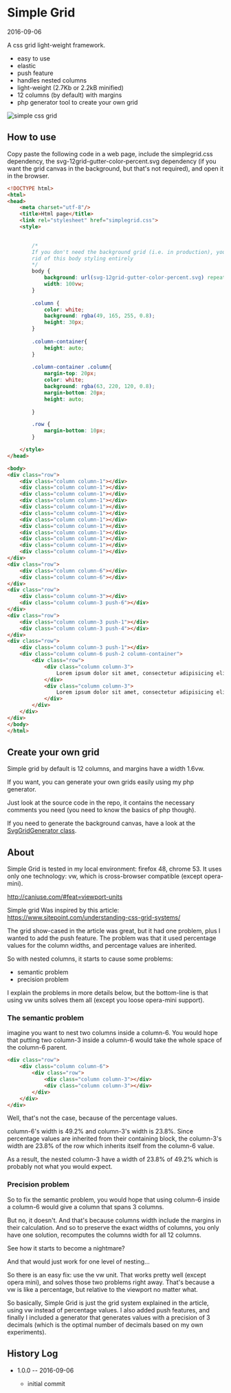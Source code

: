 Simple Grid
=================
2016-09-06



A css grid light-weight framework. 


- easy to use 
- elastic
- push feature
- handles nested columns
- light-weight (2.7Kb or 2.2kB minified)
- 12 columns (by default) with margins
- php generator tool to create your own grid




![simple css grid](https://s19.postimg.io/t4s8q0hk1/simplegrid.png)



How to use
---------------

Copy paste the following code in a web page, include the simplegrid.css dependency,
the svg-12grid-gutter-color-percent.svg dependency (if you want the grid canvas in the background, but that's not required),
and open it in the browser.




```html
<!DOCTYPE html>
<html>
<head>
	<meta charset="utf-8"/>
	<title>Html page</title>
	<link rel="stylesheet" href="simplegrid.css">
	<style>

		
		/*
		If you don't need the background grid (i.e. in production), you can just get 
		rid of this body styling entirely
		*/
		body {
			background: url(svg-12grid-gutter-color-percent.svg) repeat top left;
			width: 100vw;
		}
		
		.column {
			color: white;
			background: rgba(49, 165, 255, 0.8);
			height: 30px;
		}
		
		.column-container{
			height: auto;
		}
		
		.column-container .column{
			margin-top: 20px;
			color: white;
			background: rgba(63, 220, 120, 0.8);
			margin-bottom: 20px;
			height: auto;
			
		}

		.row {
			margin-bottom: 10px;
		}

	</style>
</head>

<body>
<div class="row">
	<div class="column column-1"></div>
	<div class="column column-1"></div>
	<div class="column column-1"></div>
	<div class="column column-1"></div>
	<div class="column column-1"></div>
	<div class="column column-1"></div>
	<div class="column column-1"></div>
	<div class="column column-1"></div>
	<div class="column column-1"></div>
	<div class="column column-1"></div>
	<div class="column column-1"></div>
	<div class="column column-1"></div>
</div>
<div class="row">
	<div class="column column-6"></div>
	<div class="column column-6"></div>
</div>
<div class="row">
	<div class="column column-3"></div>
	<div class="column column-3 push-6"></div>
</div>
<div class="row">
	<div class="column column-3 push-1"></div>
	<div class="column column-3 push-4"></div>
</div>
<div class="row">
	<div class="column column-3 push-1"></div>
	<div class="column column-6 push-2 column-container">
		<div class="row">
			<div class="column column-3">
				Lorem ipsum dolor sit amet, consectetur adipisicing elit. Deleniti deserunt, distinctio ducimus ipsam laborum modi nemo possimus quisquam tempora voluptates. Amet cumque eum explicabo nemo optio quaerat quasi quod, vitae!
			</div>
			<div class="column column-3">
				Lorem ipsum dolor sit amet, consectetur adipisicing elit. Ad amet aperiam consectetur, consequatur consequuntur doloremque eius facilis in officia optio perferendis placeat possimus quo ratione recusandae rerum sequi suscipit tenetur!
			</div>
		</div>
	</div>
</div>
</body>
</html>
```




Create your own grid
-----------------------

Simple grid by default is 12 columns, and margins have a width 1.6vw.

If you want, you can generate your own grids easily using my php generator.

Just look at the source code in the repo, it contains the necessary comments you 
need (you need to know the basics of php though).


If you need to generate the background canvas, have a look 
at the [SvgGridGenerator class](https://github.com/lingtalfi/SvgGridGenerator).





About
-----------

Simple Grid is tested in my local environment: firefox 48, chrome 53.
It uses only one technology: vw, which is cross-browser compatible (except opera-mini).

http://caniuse.com/#feat=viewport-units


Simple grid Was inspired by this article: https://www.sitepoint.com/understanding-css-grid-systems/

The grid show-cased in the article was great, but it had one problem, plus I wanted to add the push feature.
The problem was that it used percentage values for the column widths, and percentage values are inherited.

So with nested columns, it starts to cause some problems:

- semantic problem
- precision problem


I explain the problems in more details below, but the bottom-line is that using vw units solves them 
all (except you loose opera-mini support).


### The semantic problem

imagine you want to nest two columns inside a column-6.
You would hope that putting two column-3 inside a column-6 would take the whole space of the column-6 parent.

```html
<div class="row">
    <div class="column column-6">
        <div class="row">
            <div class="column column-3"></div>
            <div class="column column-3"></div>
        </div>    
    </div>
</div>
```

Well, that's not the case, because of the percentage values.

column-6's width is 49.2% and column-3's width is 23.8%.
Since percentage values are inherited from their containing block, the column-3's width
are 23.8% of the row which inherits itself from the column-6 value.

As a result, the nested column-3 have a width of 23.8% of 49.2% which is probably not what you would expect.


### Precision problem 

So to fix the semantic problem, you would hope that using column-6 inside a column-6 would give a column
that spans 3 columns.

But no, it doesn't. And that's because columns width include the margins in their calculation.
And so to preserve the exact widths of columns, you only have one solution,
recomputes the columns width for all 12 columns.

See how it starts to become a nightmare?

And that would just work for one level of nesting...
 



So there is an easy fix: use the vw unit.
That works pretty well (except opera mini), and solves those two problems right away.
That's because a vw is like a percentage, but relative to the viewport no matter what.
 


So basically, Simple Grid is just the grid system explained in the article, using vw instead of percentage values.
I also added push features,
and finally I included a generator that generates values with a precision of 3 decimals (which is the optimal
number of decimals based on my own experiments).





History Log
------------------
    
- 1.0.0 -- 2016-09-06

    - initial commit
    




